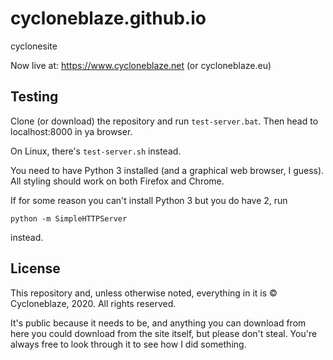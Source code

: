 # cycloneblaze.github.io
cyclonesite

Now live at: https://www.cycloneblaze.net (or cycloneblaze.eu)

## Testing

Clone (or download) the repository and run `test-server.bat`. Then head to localhost:8000 in ya browser.

On Linux, there's `test-server.sh` instead.

You need to have Python 3 installed (and a graphical web browser, I guess). All styling should work on both Firefox and Chrome.

If for some reason you can't install Python 3 but you do have 2, run
```
python -m SimpleHTTPServer
```
instead.

## License

This repository and, unless otherwise noted, everything in it is © Cycloneblaze, 2020. All rights reserved.

It's public because it needs to be, and anything you can download from here you could download from the site itself, but please don't steal. You're always free to look through it to see how I did something.